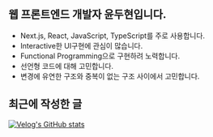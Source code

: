 ## 웹 프론트엔드 개발자 윤두현입니다.
- Next.js, React, JavaScript, TypeScript를 주로 사용합니다.
- Interactive한 UI구현에 관심이 많습니다.
- Functional Programming으로 구현하려 노력합니다.
- 선언형 코드에 대해 고민합니다.
- 변경에 유연한 구조와 중복이 없는 구조 사이에서 고민합니다.

## 최근에 작성한 글
[![Velog's GitHub stats](https://velog-readme-stats.vercel.app/api?name=yoondengo)](https://velog-readme-stats.vercel.app/api/redirect?name=yoondengo)
